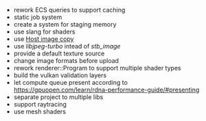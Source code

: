 - rework ECS queries to support caching 
- static job system
- create a system for staging memory
- use slang for shaders
- use [Host image copy](https://docs.vulkan.org/samples/latest/samples/extensions/host_image_copy/README.html)
- use _libjpeg-turbo_ intead of _stb_image_ 
- provide a default texture source
- change image formats before upload
- rework renderer::Program to support multiple shader types
- build the vulkan validation layers
- let compute queue present according to https://gpuopen.com/learn/rdna-performance-guide/#presenting
- separate project to multiple libs
- support raytracing
- use mesh shaders

